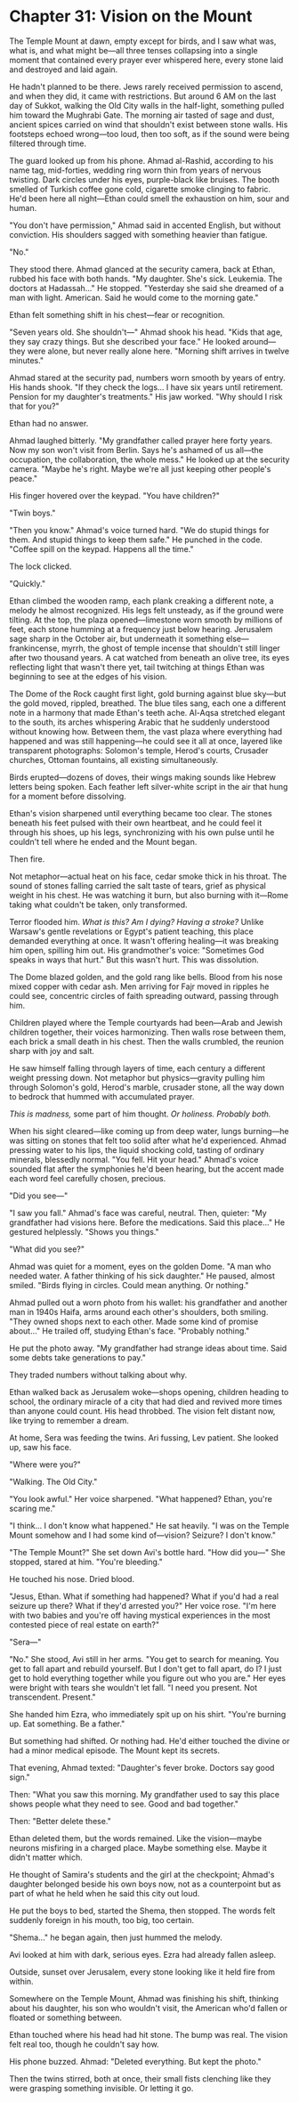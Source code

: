 # Chapter 31: Vision on the Mount

The Temple Mount at dawn, empty except for birds, and I saw what was, what is, and what might be—all three tenses collapsing into a single moment that contained every prayer ever whispered here, every stone laid and destroyed and laid again.

He hadn't planned to be there. Jews rarely received permission to ascend, and when they did, it came with restrictions. But around 6 AM on the last day of Sukkot, walking the Old City walls in the half-light, something pulled him toward the Mughrabi Gate. The morning air tasted of sage and dust, ancient spices carried on wind that shouldn't exist between stone walls. His footsteps echoed wrong—too loud, then too soft, as if the sound were being filtered through time.

The guard looked up from his phone. Ahmad al-Rashid, according to his name tag, mid-forties, wedding ring worn thin from years of nervous twisting. Dark circles under his eyes, purple-black like bruises. The booth smelled of Turkish coffee gone cold, cigarette smoke clinging to fabric. He'd been here all night—Ethan could smell the exhaustion on him, sour and human.

"You don't have permission," Ahmad said in accented English, but without conviction. His shoulders sagged with something heavier than fatigue.

"No."

They stood there. Ahmad glanced at the security camera, back at Ethan, rubbed his face with both hands. "My daughter. She's sick. Leukemia. The doctors at Hadassah..." He stopped. "Yesterday she said she dreamed of a man with light. American. Said he would come to the morning gate."

Ethan felt something shift in his chest—fear or recognition.

"Seven years old. She shouldn't—" Ahmad shook his head. "Kids that age, they say crazy things. But she described your face." He looked around—they were alone, but never really alone here. "Morning shift arrives in twelve minutes."

Ahmad stared at the security pad, numbers worn smooth by years of entry. His hands shook. "If they check the logs... I have six years until retirement. Pension for my daughter's treatments." His jaw worked. "Why should I risk that for you?"

Ethan had no answer.

Ahmad laughed bitterly. "My grandfather called prayer here forty years. Now my son won't visit from Berlin. Says he's ashamed of us all—the occupation, the collaboration, the whole mess." He looked up at the security camera. "Maybe he's right. Maybe we're all just keeping other people's peace."

His finger hovered over the keypad. "You have children?"

"Twin boys."

"Then you know." Ahmad's voice turned hard. "We do stupid things for them. And stupid things to keep them safe." He punched in the code. "Coffee spill on the keypad. Happens all the time."

The lock clicked.

"Quickly."

Ethan climbed the wooden ramp, each plank creaking a different note, a melody he almost recognized. His legs felt unsteady, as if the ground were tilting. At the top, the plaza opened—limestone worn smooth by millions of feet, each stone humming at a frequency just below hearing. Jerusalem sage sharp in the October air, but underneath it something else—frankincense, myrrh, the ghost of temple incense that shouldn't still linger after two thousand years. A cat watched from beneath an olive tree, its eyes reflecting light that wasn't there yet, tail twitching at things Ethan was beginning to see at the edges of his vision.

The Dome of the Rock caught first light, gold burning against blue sky—but the gold moved, rippled, breathed. The blue tiles sang, each one a different note in a harmony that made Ethan's teeth ache. Al-Aqsa stretched elegant to the south, its arches whispering Arabic that he suddenly understood without knowing how. Between them, the vast plaza where everything had happened and was still happening—he could see it all at once, layered like transparent photographs: Solomon's temple, Herod's courts, Crusader churches, Ottoman fountains, all existing simultaneously.

Birds erupted—dozens of doves, their wings making sounds like Hebrew letters being spoken. Each feather left silver-white script in the air that hung for a moment before dissolving.

Ethan's vision sharpened until everything became too clear. The stones beneath his feet pulsed with their own heartbeat, and he could feel it through his shoes, up his legs, synchronizing with his own pulse until he couldn't tell where he ended and the Mount began.

Then fire.

Not metaphor—actual heat on his face, cedar smoke thick in his throat. The sound of stones falling carried the salt taste of tears, grief as physical weight in his chest. He was watching it burn, but also burning with it—Rome taking what couldn't be taken, only transformed.

Terror flooded him. *What is this? Am I dying? Having a stroke?* Unlike Warsaw's gentle revelations or Egypt's patient teaching, this place demanded everything at once. It wasn't offering healing—it was breaking him open, spilling him out. His grandmother's voice: "Sometimes God speaks in ways that hurt." But this wasn't hurt. This was dissolution.

The Dome blazed golden, and the gold rang like bells. Blood from his nose mixed copper with cedar ash. Men arriving for Fajr moved in ripples he could see, concentric circles of faith spreading outward, passing through him.

Children played where the Temple courtyards had been—Arab and Jewish children together, their voices harmonizing. Then walls rose between them, each brick a small death in his chest. Then the walls crumbled, the reunion sharp with joy and salt.

He saw himself falling through layers of time, each century a different weight pressing down. Not metaphor but physics—gravity pulling him through Solomon's gold, Herod's marble, crusader stone, all the way down to bedrock that hummed with accumulated prayer.

*This is madness,* some part of him thought. *Or holiness. Probably both.*

When his sight cleared—like coming up from deep water, lungs burning—he was sitting on stones that felt too solid after what he'd experienced. Ahmad pressing water to his lips, the liquid shocking cold, tasting of ordinary minerals, blessedly normal. "You fell. Hit your head." Ahmad's voice sounded flat after the symphonies he'd been hearing, but the accent made each word feel carefully chosen, precious.

"Did you see—"

"I saw you fall." Ahmad's face was careful, neutral. Then, quieter: "My grandfather had visions here. Before the medications. Said this place..." He gestured helplessly. "Shows you things."

"What did you see?"

Ahmad was quiet for a moment, eyes on the golden Dome. "A man who needed water. A father thinking of his sick daughter." He paused, almost smiled. "Birds flying in circles. Could mean anything. Or nothing."

Ahmad pulled out a worn photo from his wallet: his grandfather and another man in 1940s Haifa, arms around each other's shoulders, both smiling. "They owned shops next to each other. Made some kind of promise about..." He trailed off, studying Ethan's face. "Probably nothing."

He put the photo away. "My grandfather had strange ideas about time. Said some debts take generations to pay."

They traded numbers without talking about why.

Ethan walked back as Jerusalem woke—shops opening, children heading to school, the ordinary miracle of a city that had died and revived more times than anyone could count. His head throbbed. The vision felt distant now, like trying to remember a dream.

At home, Sera was feeding the twins. Ari fussing, Lev patient. She looked up, saw his face.

"Where were you?" 

"Walking. The Old City." 

"You look awful." Her voice sharpened. "What happened? Ethan, you're scaring me."

"I think... I don't know what happened." He sat heavily. "I was on the Temple Mount somehow and I had some kind of—vision? Seizure? I don't know."

"The Temple Mount?" She set down Avi's bottle hard. "How did you—" She stopped, stared at him. "You're bleeding."

He touched his nose. Dried blood.

"Jesus, Ethan. What if something had happened? What if you'd had a real seizure up there? What if they'd arrested you?" Her voice rose. "I'm here with two babies and you're off having mystical experiences in the most contested piece of real estate on earth?"

"Sera—"

"No." She stood, Avi still in her arms. "You get to search for meaning. You get to fall apart and rebuild yourself. But I don't get to fall apart, do I? I just get to hold everything together while you figure out who you are." Her eyes were bright with tears she wouldn't let fall. "I need you present. Not transcendent. Present."

She handed him Ezra, who immediately spit up on his shirt. "You're burning up. Eat something. Be a father."

But something had shifted. Or nothing had. He'd either touched the divine or had a minor medical episode. The Mount kept its secrets.

That evening, Ahmad texted: "Daughter's fever broke. Doctors say good sign."

Then: "What you saw this morning. My grandfather used to say this place shows people what they need to see. Good and bad together."

Then: "Better delete these."

Ethan deleted them, but the words remained. Like the vision—maybe neurons misfiring in a charged place. Maybe something else. Maybe it didn't matter which.

He thought of Samira's students and the girl at the checkpoint; Ahmad's daughter belonged beside his own boys now, not as a counterpoint but as part of what he held when he said this city out loud.

He put the boys to bed, started the Shema, then stopped. The words felt suddenly foreign in his mouth, too big, too certain.

"Shema..." he began again, then just hummed the melody.

Avi looked at him with dark, serious eyes. Ezra had already fallen asleep.

Outside, sunset over Jerusalem, every stone looking like it held fire from within.

Somewhere on the Temple Mount, Ahmad was finishing his shift, thinking about his daughter, his son who wouldn't visit, the American who'd fallen or floated or something between.

Ethan touched where his head had hit stone. The bump was real. The vision felt real too, though he couldn't say how.

His phone buzzed. Ahmad: "Deleted everything. But kept the photo."

Then the twins stirred, both at once, their small fists clenching like they were grasping something invisible. Or letting it go.

